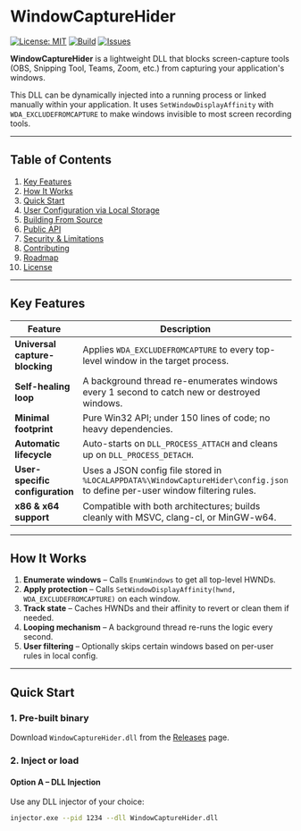 # WindowCaptureHider

[![License: MIT](https://img.shields.io/badge/License-MIT-blue.svg)](LICENSE)
[![Build](https://img.shields.io/github/actions/workflow/status/<USER>/WindowCaptureHider/ci.yml?branch=main)](../../actions)
[![Issues](https://img.shields.io/github/issues/<USER>/WindowCaptureHider)](../../issues)

**WindowCaptureHider** is a lightweight DLL that blocks screen-capture tools (OBS, Snipping Tool, Teams, Zoom, etc.) from capturing your application's windows.

This DLL can be dynamically injected into a running process or linked manually within your application. It uses `SetWindowDisplayAffinity` with `WDA_EXCLUDEFROMCAPTURE` to make windows invisible to most screen recording tools.

---

## Table of Contents
1. [Key Features](#key-features)  
2. [How It Works](#how-it-works)  
3. [Quick Start](#quick-start)  
4. [User Configuration via Local Storage](#user-configuration-via-local-storage)  
5. [Building From Source](#building-from-source)  
6. [Public API](#public-api)  
7. [Security & Limitations](#security--limitations)  
8. [Contributing](#contributing)  
9. [Roadmap](#roadmap)  
10. [License](#license)

---

## Key Features
| Feature | Description |
|---------|-------------|
| **Universal capture-blocking** | Applies `WDA_EXCLUDEFROMCAPTURE` to every top-level window in the target process. |
| **Self-healing loop** | A background thread re-enumerates windows every 1 second to catch new or destroyed windows. |
| **Minimal footprint** | Pure Win32 API; under 150 lines of code; no heavy dependencies. |
| **Automatic lifecycle** | Auto-starts on `DLL_PROCESS_ATTACH` and cleans up on `DLL_PROCESS_DETACH`. |
| **User-specific configuration** | Uses a JSON config file stored in `%LOCALAPPDATA%\WindowCaptureHider\config.json` to define per-user window filtering rules. |
| **x86 & x64 support** | Compatible with both architectures; builds cleanly with MSVC, clang-cl, or MinGW-w64. |

---

## How It Works
1. **Enumerate windows** – Calls `EnumWindows` to get all top-level HWNDs.
2. **Apply protection** – Calls `SetWindowDisplayAffinity(hwnd, WDA_EXCLUDEFROMCAPTURE)` on each window.
3. **Track state** – Caches HWNDs and their affinity to revert or clean them if needed.
4. **Looping mechanism** – A background thread re-runs the logic every second.
5. **User filtering** – Optionally skips certain windows based on per-user rules in local config.

---

## Quick Start

### 1. Pre-built binary
Download `WindowCaptureHider.dll` from the [Releases](../../releases) page.

### 2. Inject or load
#### Option A – DLL Injection
Use any DLL injector of your choice:
```bash
injector.exe --pid 1234 --dll WindowCaptureHider.dll
